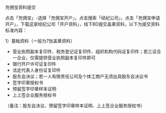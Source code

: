充佣宝资料提交

点击「充佣宝」-选择「充佣宝开户」，点击搜索「经纪公司」，点击「充佣宝申请开户」，下载这家经纪公司「开户资料」，线下BD提交盖章资料，以下为提交资料标准内容：

1）基础资料（一般为7张盖章资料）

* 营业执照副本复印件、税务登记证复印件、组织机构代码证复印件；若三证合一企业，仅需提供营业执照副本复印件即可
* 银行开户许可证复印件
* 法定代表人身份证复印件
* 股东会决议；若一人有限责任公司及个体工商户无须出具股东会决议书
* 签字印章授权书
* 预留签字印章样本证明
* 上上签企业服务授权书

（备注：股东会决议、预留签字印章样本证明、上上签企业服务授权书）





